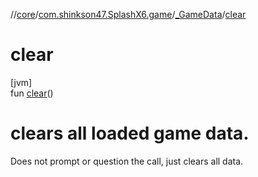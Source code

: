 //[core](../../../index.md)/[com.shinkson47.SplashX6.game](../index.md)/[_GameData](index.md)/[clear](clear.md)

# clear

[jvm]\
fun [clear](clear.md)()

# clears all loaded game data.

Does not prompt or question the call, just clears all data.
